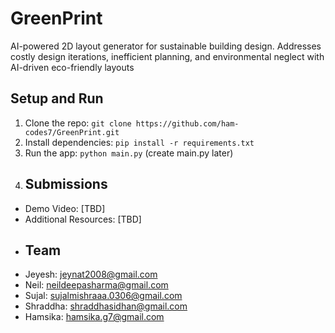 # GreenPrint
AI-powered 2D layout generator for sustainable building design.
Addresses costly design iterations, inefficient planning, and environmental neglect with AI-driven eco-friendly layouts
## Setup and Run
1. Clone the repo: `git clone https://github.com/ham-codes7/GreenPrint.git`
2. Install dependencies: `pip install -r requirements.txt`
3. Run the app: `python main.py` (create main.py later)
4. ## Submissions
- Demo Video: [TBD]
- Additional Resources: [TBD]
- ## Team
- Jeyesh: jeynat2008@gmail.com
- Neil: neildeepasharma@gmail.com
- Sujal: sujalmishraaa.0306@gmail.com
- Shraddha: shraddhasidhan@gmail.com
- Hamsika: hamsika.g7@gmail.com
  
